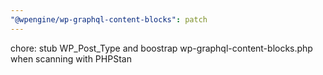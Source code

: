 ```yaml
---
"@wpengine/wp-graphql-content-blocks": patch
---
```


chore: stub WP_Post_Type and boostrap wp-graphql-content-blocks.php when scanning with PHPStan
